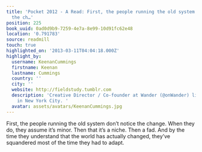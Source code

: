```yaml
---
title: 'Pocket 2012 - A Read: First, the people running the old system don’t notice
  the ch…'
position: 225
book_uuid: 0ad0d9b9-7259-4e7a-8e99-10d91fc62e48
location: '0.791783'
source: readmill
touch: true
highlighted_on: '2013-03-11T04:04:18.000Z'
highlight_by:
  username: KeenanCummings
  firstname: Keenan
  lastname: Cummings
  country: ''
  city: ''
  website: http://fieldstudy.tumblr.com
  description: 'Creative Director / Co-founder at Wander (@onWander) living and working
    in New York City. '
  avatar: assets/avatars/KeenanCummings.jpg
---
```


First, the people running the old system don’t notice the change. When they do, they assume it’s minor. Then that it’s a niche. Then a fad. And by the time they understand that the world has actually changed, they’ve squandered most of the time they had to adapt.